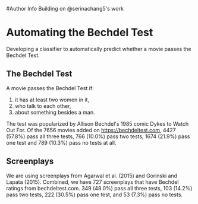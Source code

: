 #Author Info
Building on @serinachang5's work 

# Automating the Bechdel Test
Developing a classifier to automatically predict whether a movie passes the Bechdel Test.

## The Bechdel Test
A movie passes the Bechdel Test if:
  1. it has at least two women in it,
  2. who talk to each other, 
  3. about something besides a man.
  
The test was popularized by Allison Bechdel's 1985 comic Dykes to Watch Out For. Of the 7656 movies added on https://bechdeltest.com, 4427 (57.8%) pass all three tests, 766 (10.0%) pass two tests, 1674 (21.9%) pass one test and 789 (10.3%) pass no tests at all.

## Screenplays
We are using screenplays from Agarwal et al. (2015) and Gorinski and Lapata (2015). Combined, we have 727 screenplays that have Bechdel ratings from bechdeltest.com. 349 (48.0%) pass all three tests, 103 (14.2%) pass two tests, 222 (30.5%) pass one test, and 53 (7.3%) pass no tests.
